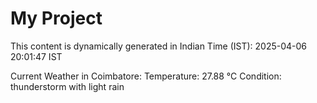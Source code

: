 # My Project

This content is dynamically generated in Indian Time (IST): 2025-04-06 20:01:47 IST


Current Weather in Coimbatore:
Temperature: 27.88 °C
Condition: thunderstorm with light rain
